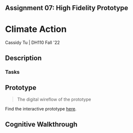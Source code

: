 ## Assignment 07: High Fidelity Prototype

# Climate Action

Cassidy Tu | DH110 Fall '22

## Description

### Tasks

## Prototype

> The digital wireflow of the prototype


Find the interactive prototype [here]().

## Cognitive Walkthrough

